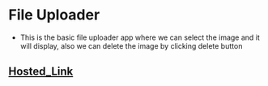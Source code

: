 # File Uploader
  - This is the basic file uploader app where we can select the image and it will display, also we can delete the image by clicking delete button

## [Hosted_Link](https://github.com/Amanulla2022/file-uploader-js)
